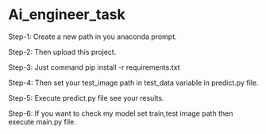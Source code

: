 # Ai_engineer_task


Step-1: Create a new path in you anaconda prompt.

Step-2: Then upload this project.

Step-3: Just command pip install -r requirements.txt

Step-4: Then set your test_image path in test_data variable in predict.py file.

Step-5: Execute predict.py file see your results.

Step-6: If you want to check my model set train,test image path then execute main.py file.
     
     
